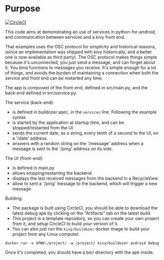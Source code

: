 Purpose
=======

[![CircleCI](https://circleci.com/gh/tshirtman/kivy_service_osc/tree/master.svg?style=svg)](https://circleci.com/gh/tshirtman/kivy_service_osc/tree/master)

This code aims at demonstrating an use of services in python-for-android, and
communication between services and a kivy front end.

That examples uses the OSC protocol for simplicity and historical reasons,
(since an implementation was shipped with kivy historically, and a better one
is now available as third party). The OSC protocol makes things simple because
it's unconnected, you just send a message, and can forget about it. You bind
functions to messages you receive. It's simple enough for a lot of things, and
avoids the burden of maintaining a connection when both the service and front
end can be restarted any time.

The app is composed of the front-end, defined in src/main.py, and the back-end defined in src/service.py.

The service (back-end):
  - is defined in buildozer.spec, in the `services` line. Following the example syntax
  - is started by the application at startup time, and can be stopped/restarted from the UI.
  - sends the current date, as a string, every tenth of a second to the UI, on a '/date' address.
  - answers with a random string on the '/message' address when a message is sent to the '/ping' address on its side.

The UI (front-end):
  - is defined in main.py
  - allows stopping/restarting the backend.
  - displays the last received messages from the backend in a RecycleView
  - allow to sent a '/ping' message to the backend, which will trigger a new message.

Building:
  - The package is built using CircleCI, you should be able to download the
    latest debug apk by clicking on the "Artifacts" tab on the latest build.
  - This project is a template repository, so you can create your own project
    from it, and setup CircleCI to build your version of it.
  - You can also just run the `kivy/buildozer` docker image to build your project from any Linux computer.

  ```
  docker run -v $PWD:/project/ -w /project/ kivy/buildozer android debug
  ```

  Once it's completed, you should have a bin/ directory with the apk inside.
